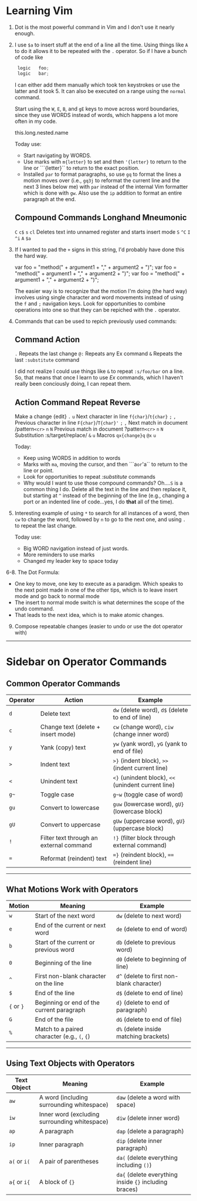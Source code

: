 # Learning Vim

1. Dot is the most powerful command in Vim and I don't use it nearly enough.

2. I use `$a` to insert stuff at the end of a line all the time.  Using things
   like `A` to do it allows it to be repeated with the `.` operator.  So if I
   have a bunch of code like

   ```verilog
    logic   foo;
    logic   bar;
   ```
   I can either add them manually which took ten keystrokes or use the latter
   and it took 5.  It can also be executed on a range using the `normal`
   command.

   Start using the `W`, `E`, `B`, and `gE` keys to move across word boundaries,
   since they use WORDS instead of words, which happens a lot more often in my
   code.

   this.long.nested.name

   Today use:
   - Start navigating by WORDS.
   - Use marks with `m{letter}` to set and then `'{letter}` to return to the
     line or ```{letter}`` to return to the exact position.
   - Installed `par` to format paragraphs, so use `gq` to format the lines a
     motion moves over (i.e., `gq3j` to reformat the current line and the next 3
     lines below me) with `par` instead of the internal Vim formatter which is
     done with `gw`. Also use the `ip` addition to format an entire paragraph at
     the end.
   
   Compound Commands    Longhand        Mneumonic
   ---------------------------------------------------------------------------
   `C`                  `c$`
   `s`                  `cl`            Deletes text into unnamed register and
                                        starts insert mode
   `S`                  `^C`
   `I`                  `^i`
   `A`                  `$a`

3. If I wanted to pad the `+` signs in this string, I'd probably have done this
   the hard way.

    var foo = "method(" + argument1 + "," + argument2 + ")";
    var foo = "method(" + argument1 + "," + argument2 + ")";
    var foo = "method(" + argument1 + "," + argument2 + ")";

   The easier way is to recognize that the motion I'm doing (the hard way)
   involves using single character and word movements instead of using the `f`
   and `;` navigation keys. Look for opportunities to combine operations into
   one so that they can be repiched with the `.` operator.

4. Commands that can be used to repich previously used commands:

   Command      Action
   -------------------------------------
   `.`          Repeats the last change
   `@:`         Repeats any Ex command
   `&`          Repeats the last `:substitute` command


   I did not realize I could use things like `&` to repeat `:s/foo/bar` on a
   line.  So, that means that once I learn to use *Ex* commands, which I haven't
   really been conciously doing, I can repeat them.

   Action                           Command                 Repeat      Reverse
   ----------------------------------------------------------------------------
   Make a change                    {edit}                  `.`         `u`
   Next character in line           `f{char}`/`t{char}`     `;`         `,`
   Previous character in line       `F{char}`/`T{char}'`    `;`         `,`
   Next match in document           /pattern`<cr>`          `n`         `N`
   Previous match in document       ?pattern`<cr>`          `n`         `N`
   Substitution                     :s/target/replace/      `&`         `u`
   Macros                           `qx{change}q`           `@x`        `u`

   Today:
   - Keep using WORDS in addition to words
   - Marks with `ma`, moving the cursor, and then ```a`` or ``'a`` to return to
     the line or point.
   - Look for opportunities to repeat *:substitute* commands
   - Why would I want to use those compound commands? Oh....`S` is a common
     thing I do.  Delete all the text in the line and then replace it, but
     starting at `^` instead of the beginning of the line (e.g., changing a port
     or an indented line of code...yes, I do **that** all of the time).

5. Interesting example of using `*` to search for all instances of a word,
   then `cw` to change the word, followed by `n` to go to the next one, and
   using `.` to repeat the last change.

   Today use:
   - Big WORD navigation instead of just words.
   - More reminders to use marks
   - Changed my leader key to space today

6-8. The Dot Formula:
   - One key to move, one key to execute as a paradigm. Which speaks to the next
     point made in one of the other tips, which is to leave insert mode and go
     back to normal mode
   - The insert to normal mode switch is what determines the scope of the undo
     command.
   - That leads to the next idea, which is to make atomic changes.

9. Compose repeatable changes (easier to undo or use the dot operator with)

---
# Sidebar on Operator Commands

## Common Operator Commands

| **Operator** | **Action**                               | **Example**                  |
|--------------|------------------------------------------|-----------------------------|
| `d`          | Delete text                              | `dw` (delete word), `d$` (delete to end of line) |
| `c`          | Change text (delete + insert mode)       | `cw` (change word), `ciw` (change inner word)   |
| `y`          | Yank (copy) text                         | `yw` (yank word), `yG` (yank to end of file)    |
| `>`          | Indent text                              | `>}` (indent block), `>>` (indent current line) |
| `<`          | Unindent text                            | `<}` (unindent block), `<<` (unindent current line) |
| `g~`         | Toggle case                              | `g~w` (toggle case of word)                     |
| `gu`         | Convert to lowercase                     | `guw` (lowercase word), `gU}` (lowercase block) |
| `gU`         | Convert to uppercase                     | `gUw` (uppercase word), `gU}` (uppercase block) |
| `!`          | Filter text through an external command  | `!}` (filter block through external command)   |
| `=`          | Reformat (reindent) text                 | `=}` (reindent block), `==` (reindent line)    |

---

## What Motions Work with Operators

| **Motion** | **Meaning**                                   | **Example**          |
|------------|-----------------------------------------------|----------------------|
| `w`        | Start of the next word                        | `dw` (delete to next word) |
| `e`        | End of the current or next word               | `de` (delete to end of word) |
| `b`        | Start of the current or previous word         | `db` (delete to previous word) |
| `0`        | Beginning of the line                         | `d0` (delete to beginning of line) |
| `^`        | First non-blank character on the line         | `d^` (delete to first non-blank character) |
| `$`        | End of the line                               | `d$` (delete to end of line) |
| `{` or `}` | Beginning or end of the current paragraph     | `d}` (delete to end of paragraph) |
| `G`        | End of the file                               | `dG` (delete to end of file) |
| `%`        | Match to a paired character (e.g., `(`, `{`)  | `d%` (delete inside matching brackets) |

---

## Using Text Objects with Operators

| **Text Object** | **Meaning**                                  | **Example**           |
|-----------------|----------------------------------------------|-----------------------|
| `aw`            | A word (including surrounding whitespace)    | `daw` (delete a word with space) |
| `iw`            | Inner word (excluding surrounding whitespace)| `diw` (delete inner word) |
| `ap`            | A paragraph                                  | `dap` (delete a paragraph) |
| `ip`            | Inner paragraph                              | `dip` (delete inner paragraph) |
| `a(` or `i(`    | A pair of parentheses                        | `da(` (delete everything including `()`) |
| `a{` or `i{`    | A block of `{}`                              | `da{` (delete everything inside `{}` including braces) |

